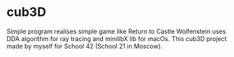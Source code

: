 # cub3D
Simple program realises simple game like Return to Castle Wolfenstein 
uses DDA algorithm for ray tracing and minilibX lib for macOs.
This cub3D project made by myself for School 42 (School 21 in Moscow).
